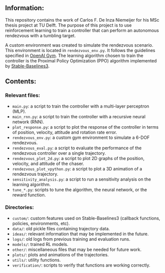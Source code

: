 ## Information:
This repository contains the work of Carlos F. De Inza Niemeijer for his MSc thesis project at TU Delft.
The purpose of this project is to use reinforcement learning to train a controller that can perform an autonomous rendezvous with a tumbling target. 

A custom environment was created to simulate the rendezvous scenario. This environment is located in `rendezvous_env.py`. It follows the guidelines specified in [OpenAI Gym](https://www.gymlibrary.dev/content/environment_creation/). 
The learning algorithm chosen to train the controller is the Proximal Policy Optimization (PPO) algorithm implemented by [Stable-Baselines3](https://stable-baselines3.readthedocs.io/en/master/modules/ppo.html).

## Contents:

### Relevant files:
- `main.py`: a script to train the controller with a multi-layer perceptron (MLP).
- `main_rnn.py`: a script to train the controller with a recursive neural network (RNN).
- `plot_response.py`: a script to plot the response of the controller in terms of position, velocity, attitude and rotation rate error.
- `rendezvous_env.py`: a custom gym environment to simulate a 6-DOF rendezvous.
- `rendezvous_eval.py`: a script to evaluate the performance of the rendezvous controller over a single trajectory.
- `rendezvous_plot_2d.py`: a script to plot 2D graphs of the position, velocity, and attitude of the chaser.
- `rendezvous_plot_vpython.py`: a script to plot a 3D animation of a rendezvous trajectory.
- `sensitivity_analysis.py`: a script to run a sensitivity analysis on the learning algorithm.
- `tune_*.py`: scripts to tune the algorithm, the neural network, or the reward function.
### Directories:
- `custom/`: custom features used on Stable-Baselines3 (callback functions, policies, environments, etc).
- `data/`: old pickle files containing trajectory data.
- `ideas/`: relevant information that may be implemented in the future.
- `logs/`: old logs from previous training and evaluation runs.
- `models/`: trained RL models.
- `other/`: miscellaneous files that may be needed for future work.
- `plots/`: plots and animations of the trajectories.
- `utils/`: utility functions.
- `verification/`: scripts to verify that functions are working correctly.
